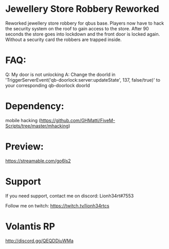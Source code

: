 # Jewellery Store Robbery Reworked
Reworked jewellery store robbery for qbus base. Players now have to hack the security system on the roof to gain access to the store.
After 90 seconds the store goes into lockdown and the front door is locked again. Without a security card the robbers are trapped inside.

# FAQ:
Q: My door is not unlocking
A: Change the doorId in 'TriggerServerEvent('qb-doorlock:server:updateState', 137, false/true)' to your corresponding qb-doorlock doorId

# Dependency: 
mobile hacking (https://github.com/GHMatti/FiveM-Scripts/tree/master/mhacking)

# Preview: 
https://streamable.com/go6ls2

# Support
If you need support, contact me on discord: Lionh34rt#7553

Follow me on twitch: https://twitch.tv/lionh34rtcs

# Volantis RP
http://discord.gg/QEQDDjuWMa
